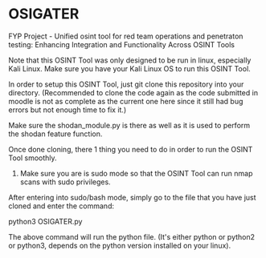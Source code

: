 # OSIGATER
FYP Project - Unified osint tool for red team operations and penetraton testing: Enhancing Integration and Functionality Across OSINT Tools

Note that this OSINT Tool was only designed to be run in linux, especially Kali Linux. Make sure you have your Kali Linux OS to run this OSINT Tool.

In order to setup this OSINT Tool, just git clone this repository into your directory. (Recommended to clone the code again as the code submitted in moodle is not as complete as the current one here since it still had bug errors but not enough time to fix it.)

Make sure the shodan_module.py is there as well as it is used to perform the shodan feature function.

Once done cloning, there 1 thing you need to do in order to run the OSINT Tool smoothly.

1. Make sure you are is sudo mode so that the OSINT Tool can run nmap scans with sudo privileges.

After entering into sudo/bash mode, simply go to the file that you have just cloned and enter the command:

python3 OSIGATER.py

The above command will run the python file. (It's either python or python2 or python3, depends on the python version installed on your linux).
